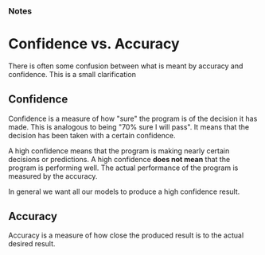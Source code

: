### Notes

# Confidence vs. Accuracy
There is often some confusion between what is meant by accuracy and confidence. This is a small clarification 

## Confidence
Confidence is a measure of how "sure" the program is of the decision it has made. This is analogous to being "70% sure I will pass". It means that the decision has been taken with a certain confidence. 

A high confidence means that the program is making nearly certain decisions or predictions. A high confidence **does not mean** that the program is performing well. The actual performance of the program is measured by the accuracy.

In general we want all our models to produce a high confidence result.

## Accuracy
Accuracy is a measure of how close the produced result is to the actual desired result.